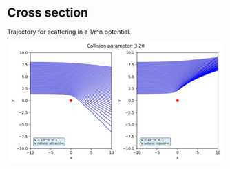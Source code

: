 # Cross section

Trajectory for scattering in a 1/r^n potential.

<img src="/cross/Animationen/cross_coulomb.png" width="600"></img>
